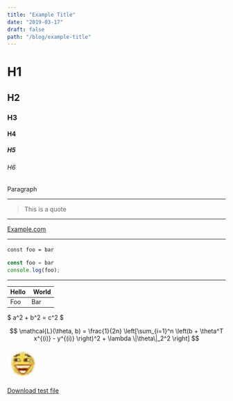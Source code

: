 ```yaml
---
title: "Example Title"
date: "2019-03-17"
draft: false
path: "/blog/example-title"
---
```



# H1

## H2

### H3

#### H4

##### H5

###### H6

Paragraph

---

> This is a quote

---

[Example.com](example.com)

---

`const foo = bar`

```javascript
const foo = bar
console.log(foo);
```

---

| Hello | World |
|-------|------ |
| Foo   | Bar   |

$ a^2 + b^2 = c^2 $

$$
\mathcal{L}(\theta, b) = \frac{1}{2n} \left[\sum_{i=1}^n \left(b + \theta^T x^{(i)} - y^{(i)} \right)^2 + \lambda \|\theta\|_2^2 \right]
$$


![image laugh](./images/laugh.png)

[Download test file](./files/homework8.tex)

